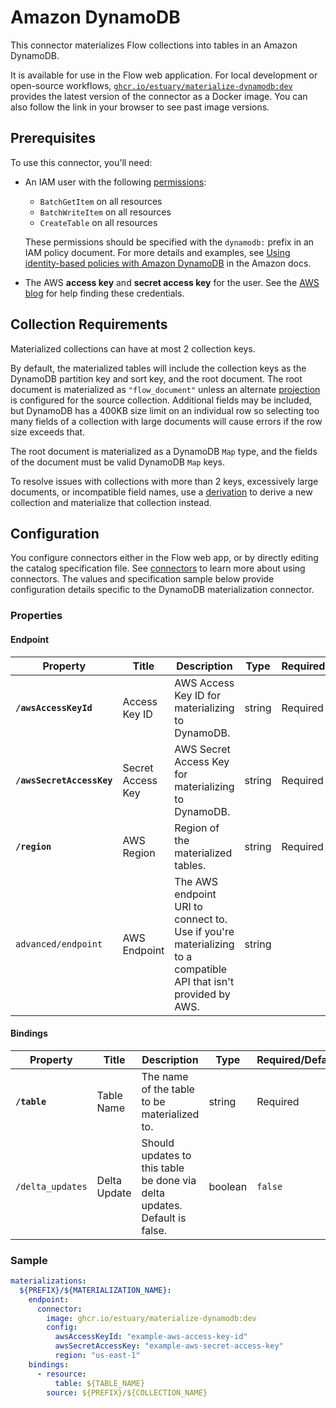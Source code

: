 

# Amazon DynamoDB

This connector materializes Flow collections into tables in an Amazon DynamoDB.

It is available for use in the Flow web application. For local development or open-source workflows,
[`ghcr.io/estuary/materialize-dynamodb:dev`](https://ghcr.io/estuary/materialize-dynamodb:dev)
provides the latest version of the connector as a Docker image. You can also follow the link in your
browser to see past image versions.

## Prerequisites

To use this connector, you'll need:

- An IAM user with the following
  [permissions](https://docs.aws.amazon.com/service-authorization/latest/reference/list_amazondynamodb.html):
  - `BatchGetItem` on all resources
  - `BatchWriteItem` on all resources
  - `CreateTable` on all resources

  These permissions should be specified with the `dynamodb:` prefix in an IAM policy document. For
  more details and examples, see [Using identity-based policies with Amazon
  DynamoDB](https://docs.aws.amazon.com/amazondynamodb/latest/developerguide/using-identity-based-policies.html)
  in the Amazon docs.

- The AWS **access key** and **secret access key** for the user. See the [AWS
  blog](https://aws.amazon.com/blogs/security/wheres-my-secret-access-key/) for help finding these
  credentials.

## Collection Requirements

Materialized collections can have at most 2 collection keys.

By default, the materialized tables will include the collection keys as the DynamoDB partition key
and sort key, and the root document. The root document is materialized as `"flow_document"` unless
an alternate [projection](../../../concepts/collections.md#projections) is configured for the source
collection. Additional fields may be included, but DynamoDB has a 400KB size limit on an individual
row so selecting too many fields of a collection with large documents will cause errors if the row
size exceeds that.

The root document is materialized as a DynamoDB `Map` type, and the fields of the document must be
valid DynamoDB `Map` keys.

To resolve issues with collections with more than 2 keys, excessively large documents, or
incompatible field names, use a [derivation](../../../concepts/derivations.md) to derive a new
collection and materialize that collection instead.

## Configuration

You configure connectors either in the Flow web app, or by directly editing the catalog
specification file. See [connectors](../../../concepts/connectors.md#using-connectors) to learn more
about using connectors. The values and specification sample below provide configuration details
specific to the DynamoDB materialization connector.

### Properties

#### Endpoint

| Property                  | Title             | Description                                                                                                     | Type   | Required/Default |
| ------------------------- | ----------------- | --------------------------------------------------------------------------------------------------------------- | ------ | ---------------- |
| **`/awsAccessKeyId`**     | Access Key ID     | AWS Access Key ID for materializing to DynamoDB.                                                                | string | Required         |
| **`/awsSecretAccessKey`** | Secret Access Key | AWS Secret Access Key for materializing to DynamoDB.                                                            | string | Required         |
| **`/region`**             | AWS Region        | Region of the materialized tables.                                                                              | string | Required         |
| `advanced/endpoint`       | AWS Endpoint      | The AWS endpoint URI to connect to. Use if you're materializing to a compatible API that isn't provided by AWS. | string |                  |

#### Bindings

| Property         | Title        | Description                                                               | Type    | Required/Default |
| ---------------- | ------------ | ------------------------------------------------------------------------- | ------- | ---------------- |
| **`/table`**     | Table Name   | The name of the table to be materialized to.                              | string  | Required         |
| `/delta_updates` | Delta Update | Should updates to this table be done via delta updates. Default is false. | boolean | `false`          |

### Sample

```yaml
materializations:
  ${PREFIX}/${MATERIALIZATION_NAME}:
    endpoint:
      connector:
        image: ghcr.io/estuary/materialize-dynamodb:dev
        config:
          awsAccessKeyId: "example-aws-access-key-id"
          awsSecretAccessKey: "example-aws-secret-access-key"
          region: "us-east-1"
    bindings:
      - resource:
          table: ${TABLE_NAME}
        source: ${PREFIX}/${COLLECTION_NAME}
```
